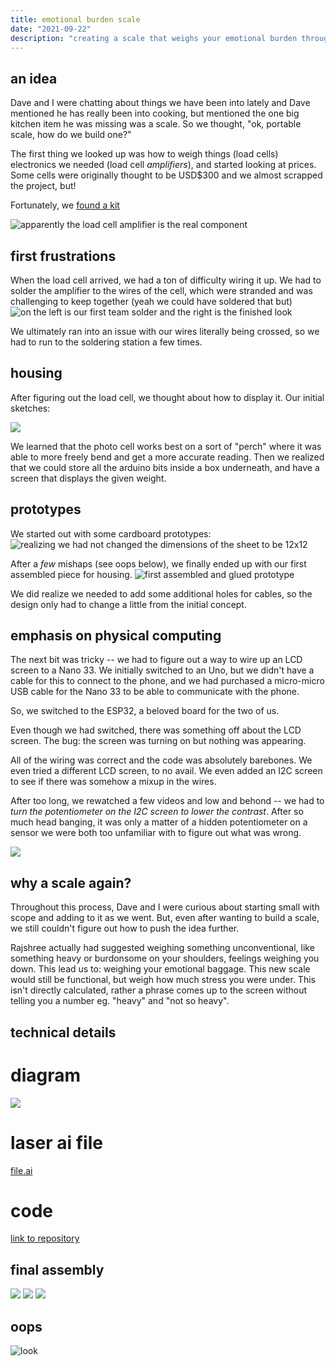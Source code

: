 ```yaml
---
title: emotional burden scale
date: "2021-09-22"
description: "creating a scale that weighs your emotional burden through your phone"
---
```

## an idea

Dave and I were chatting about things we have been into lately and Dave mentioned he has really been into cooking, but mentioned the one big kitchen item he was missing was a scale. So we thought, "ok, portable scale, how do we build one?"

The first thing we looked up was how to weigh things (load cells) electronics we needed (load cell _amplifiers_), and started looking at prices. Some cells were originally thought to be USD$300 and we almost scrapped the project, but!

Fortunately, we [found a kit](https://www.amazon.com/gp/product/B08KRWY43Y/ref=ppx_yo_dt_b_asin_title_o01_s00?ie=UTF8&psc=1)

![apparently the load cell amplifier is the real component](./amplif.png)


## first frustrations
When the load cell arrived, we had a ton of difficulty wiring it up. We had to solder the amplifier to the wires of the cell, which were stranded and was challenging to keep together (yeah we could have soldered that but)
![on the left is our first team solder and the right is the finished look](solder.png)

We ultimately ran into an issue with our wires literally being crossed, so we had to run to the soldering station a few times.

## housing

After figuring out the load cell, we thought about how to display it. Our initial sketches:

![](./sketch.png)

We learned that the photo cell works best on a sort of "perch" where it was able to more freely bend and get a more accurate reading. Then we realized that we could store all the arduino bits inside a box underneath, and have a screen that displays the given weight.

## prototypes

We started out with some cardboard prototypes:
![realizing we had not changed the dimensions of the sheet to be 12x12](./firstCardboard.png)

After a _few_ mishaps (see oops below), we finally ended up with our first assembled piece for housing.
![first assembled and glued prototype](./proto.png)

We did realize we needed to add some additional holes for cables, so the design only had to change a little from the initial concept.

## emphasis on physical computing

The next bit was tricky -- we had to figure out a way to wire up an LCD screen to a Nano 33. We initially switched to an Uno, but we didn't have a cable for this to connect to the phone, and we had purchased a micro-micro USB cable for the Nano 33 to be able to communicate with the phone. 

So, we switched to the ESP32, a beloved board for the two of us. 

Even though we had switched, there was something off about the LCD screen. The bug: the screen was turning on but nothing was appearing. 

All of the wiring was correct and the code was absolutely barebones. We even tried a different LCD screen, to no avail. We even added an I2C screen to see if there was somehow a mixup in the wires.

After too long, we rewatched a few videos and low and behond -- we had to _turn the potentiometer on the I2C screen to lower the contrast_. After so much head banging, it was only a matter of a hidden potentiometer on a sensor we were both too unfamiliar with to figure out what was wrong.

![](./firstLcd.png)

## why a scale again?
Throughout this process, Dave and I were curious about starting small with scope and adding to it as we went. But, even after wanting to build a scale, we still couldn't figure out how to push the idea further. 

Rajshree actually had suggested weighing something unconventional, like something heavy or burdonsome on your shoulders, feelings weighing you down. This lead us to: weighing your emotional baggage. This new scale would still be functional, but weigh how much stress you were under. This isn't directly calculated, rather a phrase comes up to the screen without telling you a number eg. "heavy" and "not so heavy". 

## technical details
# diagram
![](./diagram.png)

# laser ai file
[file.ai](https://drive.google.com/file/d/159637dx6I1Jy-R9V8b9tDvWbjwFxZtJI/view?usp=sharing)

# code

[link to repository](https://github.com/davidalexandercurrie/emotional-weight)

## final assembly

![](./1.png)
![](./2.png)
![](./3.png)

## oops

![look](./look.png)
